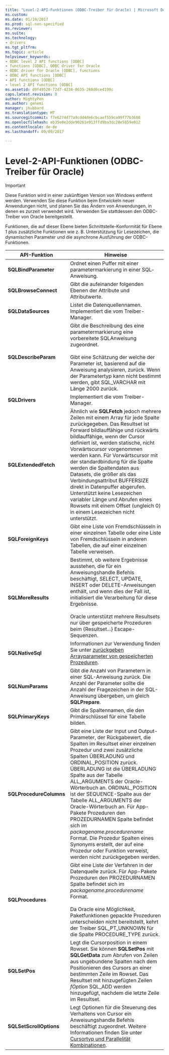```yaml
---
title: "Level-2-API-Funktionen (ODBC-Treiber für Oracle) | Microsoft Docs"
ms.custom: 
ms.date: 01/19/2017
ms.prod: sql-non-specified
ms.reviewer: 
ms.suite: 
ms.technology:
- drivers
ms.tgt_pltfrm: 
ms.topic: article
helpviewer_keywords:
- ODBC level 2 API functions [ODBC]
- functions [ODBC], ODBC driver for Oracle
- ODBC driver for Oracle [ODBC], functions
- ODBC API functions [ODBC]
- API functions [ODBC]
- level 2 API functions [ODBC]
ms.assetid: d9f49520-72d7-4234-8635-260d0ce4199c
caps.latest.revision: 8
author: MightyPen
ms.author: genemi
manager: jhubbard
ms.translationtype: MT
ms.sourcegitcommit: f7e6274d77a9cdd4de6cbcaef559ca99f77b3608
ms.openlocfilehash: eb35e0e2dde90261e913ffd9ba3dc28e5859e012
ms.contentlocale: de-de
ms.lasthandoff: 09/09/2017

---
```

# <a name="level-2-api-functions-odbc-driver-for-oracle"></a>Level-2-API-Funktionen (ODBC-Treiber für Oracle)
> [!IMPORTANT]  
>  Diese Funktion wird in einer zukünftigen Version von Windows entfernt werden. Verwenden Sie diese Funktion beim Entwickeln neuer Anwendungen nicht, und planen Sie das Ändern von Anwendungen, in denen es zurzeit verwendet wird. Verwenden Sie stattdessen den ODBC-Treiber von Oracle bereitgestellt.  
  
 Funktionen, die auf dieser Ebene bieten Schnittstelle-Konformität für Ebene 1 plus zusätzliche Funktionen wie z. B. Unterstützung für Lesezeichen, die dynamischen Parameter und die asynchrone Ausführung der ODBC-Funktionen.  
  
|API-Funktion|Hinweise|  
|------------------|-----------|  
|**SQLBindParameter**|Ordnet einen Puffer mit einer parametermarkierung in einer SQL­Anweisung.|  
|**SQLBrowseConnect**|Gibt die aufeinander folgenden Ebenen der Attribute und Attributwerte.|  
|**SQLDataSources**|Listet die Datenquellennamen. Implementiert die vom Treiber-Manager.|  
|**SQLDescribeParam**|Gibt die Beschreibung des eine parametermarkierung eine vorbereitete SQL­Anweisung zugeordnet.<br /><br /> Gibt eine Schätzung der welche der Parameter ist, basierend auf die Anweisung analysieren, zurück. Wenn der Parametertyp kann nicht bestimmt werden, gibt SQL_VARCHAR mit Länge 2000 zurück.|  
|**SQLDrivers**|Implementiert die vom Treiber-Manager.|  
|**SQLExtendedFetch**|Ähnlich wie **SQLFetch** jedoch mehrere Zeilen mit einem Array für jede Spalte zurückgegeben. Das Resultset ist Forward bildlauffähige und rückwärts bildlauffähige, wenn der Cursor definiert ist, werden statische, nicht Vorwärtscursor vorgenommen werden kann. Für Vorwärtscursor mit der standardbindung für die Spalte werden die Spaltendaten aus Datasets, die größer als das Verbindungsattribut BUFFERSIZE direkt in Datenpuffer abgerufen. Unterstützt keine Lesezeichen variabler Länge und Abrufen eines Rowsets mit einem Offset (ungleich 0) in einem Lesezeichen nicht unterstützt.|  
|**SQLForeignKeys**|Gibt eine Liste von Fremdschlüsseln in einer einzelnen Tabelle oder eine Liste von Fremdschlüsseln in anderen Tabellen, die auf einer einzelnen Tabelle verweisen.|  
|**SQLMoreResults**|Bestimmt, ob weitere Ergebnisse ausstehen, die für ein Anweisungshandle Befehls beschäftigt, SELECT, UPDATE, INSERT oder DELETE-Anweisungen enthält, und wenn dies der Fall ist, initialisiert die Verarbeitung für diese Ergebnisse.<br /><br /> Oracle unterstützt mehrere Resultsets nur über gespeicherte Prozeduren beim {Resultset...} Escape-Sequenzen.|  
|**SQLNativeSql**|Informationen zur Verwendung finden Sie unter [zurückgeben Arrayparameter von gespeicherten Prozeduren](../../odbc/microsoft/returning-array-parameters-from-stored-procedures.md).|  
|**SQLNumParams**|Gibt die Anzahl von Parametern in einer SQL-Anweisung zurück. Die Anzahl der Parameter sollte die Anzahl der Fragezeichen in der SQL-Anweisung übergeben, um gleich **SQLPrepare**.|  
|**SQLPrimaryKeys**|Gibt die Spaltennamen, die den Primärschlüssel für eine Tabelle bilden.|  
|**SQLProcedureColumns**|Gibt eine Liste der Input und Output-Parameter, der Rückgabewert, die Spalten im Resultset einer einzelnen Prozedur und zwei zusätzliche Spalten ÜBERLADUNG und ORDINAL_POSITION zurück. ÜBERLADUNG ist die ÜBERLADUNG Spalte aus der Tabelle ALL_ARGUMENTS der Oracle-Wörterbuch an. ORDINAL_POSITION ist der SEQUENCE-Spalte aus der Tabelle ALL_ARGUMENTS der Oracle-Wörterbuch an. Für App-Pakete Prozeduren den PROZEDURNAMEN Spalte befindet sich im *packagename.procedurename* Format. Die Prozedur Spalten eines Synonyms erstellt, der auf eine Prozedur oder Funktion verweist, werden nicht zurückgegeben werden.|  
|**SQLProcedures**|Gibt eine Liste der Verfahren in der Datenquelle zurück. Für App-Pakete Prozeduren den PROZEDURNAMEN Spalte befindet sich im *packagename.procedurename* Format.<br /><br /> Da Oracle eine Möglichkeit, Paketfunktionen gepackte Prozeduren unterscheiden nicht bereitstellt, kehrt der Treiber SQL_PT_UNKNOWN für die Spalte PROCEDURE_TYPE zurück.|  
|**SQLSetPos**|Legt die Cursorposition in einem Rowset. Sie können **SQLSetPos** mit **SQLGetData** zum Abrufen von Zeilen aus ungebundene Spalten nach dem Positionieren des Cursors an einer bestimmten Zeile im Rowset. Das Resultset mit hinzugefügten Zeilen *fOption* SQL_ADD werden hinzugefügt, nachdem die letzte Zeile im Resultset.|  
|**SQLSetScrollOptions**|Legt Optionen für die Steuerung des Verhaltens von Cursor ein Anweisungshandle Befehls beschäftigt zugeordnet. Weitere Informationen finden Sie unter [Cursortyp und Parallelität Kombinationen](../../odbc/microsoft/cursor-type-and-concurrency-combinations.md).|
